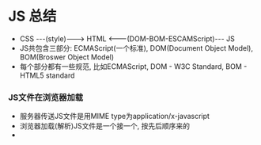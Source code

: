 # JS 总结
* CSS ---(style)---> HTML <---(DOM-BOM-ESCAMScript)--- JS 
* JS共包含三部分: ECMAScript(一个标准), DOM(Document Object Model), BOM(Broswer Object Model)
* 每个部分都有一些规范, 比如ECMAScript, DOM - W3C Standard, BOM - HTML5 standard

### JS文件在浏览器加载
* 服务器传送JS文件是用MIME type为application/x-javascript
* 浏览器加载(解析)JS文件是一个接一个, 按先后顺序来的
* <script>标签有async, defer, src, type等属性

### ESCAMScript(JS standard): JS标准  
> Array, String, Boolen, Number   
> Functions, Events, RegExp  
> Data, Math 

### BOM(Broswer Object Model): 处理浏览器导航, 窗口, 分辨率, history, cookie等操作 
> 有 Window, Location, History, Navigator, Screen 等对象

###  DOM(Document Object Model): 首先浏览器会把html内容解析成文档对象模型，然后就可以用docment.xxx, window.xxx 去操作DOM元素
> 有 document, elment, attribute, event 对象    
> DOM0 (就是DOM标准出来之前)     
> DOM1(DOM Core, DOM HTML)       
> DOM2(DOM Views, DOM Events, DOM style, DOM Traversal and Range)     
> DOM3(DOM load And Save, DOM Validation) 

### 详细知识
关于DOM参考[这个总结](https://github.com/dudulaopo833/JS-Projects/tree/master/DOM)
关于BOM参考[这个总结](https://github.com/dudulaopo833/JS-Projects/tree/master/BOM)

### 例子 
* [DOM Event - Mouse Event - QQ drag](https://github.com/dudulaopo833/JS-Projects/tree/master/DOMEvent_MouseEvent_QQ_Drag): 用拖拽QQ面板的小例子来演示了Mouse Event; 涉及到了DOM元素属性clientWidth,scrollWidth,offsetWidth,offsetLeft,className,innerHTML等;  以及DOM事件对象属性clientX, clientY,offsetX,target,type等
* [DOM Event - Mouse Event - SlidingDoor](https://github.com/dudulaopo833/JS-Projects/tree/master/DOMEvent_MouseEvent_SlidingDoor): js实现移动门的效果
* [DOM_domReady](https://github.com/dudulaopo833/JS-Projects/tree/master/DOMReady_Simulate): 自己实现了domReady的功能，并且和window.onload 对象，也给了各大前端框架的domReady的实现
* [DOM Event - Key Event - Lottery](https://github.com/dudulaopo833/JS-Projects/tree/master/DOMEvent_KeyboardEvent_Lottery): 用键盘事件来模拟了一个抽奖程序


